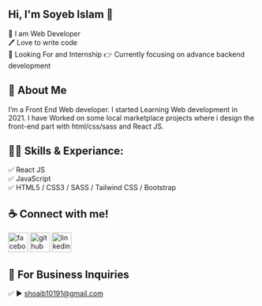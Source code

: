 ## Hi, I'm Soyeb Islam 👋

<p>
👑 I am Web Developer <br> 
🖊️ Love to write code <br> 
👀 Looking For and Internship
👉 Currently focusing on advance backend development
</p> 




## 🚀 About Me
I’m a Front End Web developer. I started Learning Web development in 2021. I have Worked on some local marketplace projects where i design the front-end part with html/css/sass and React JS.  

## 👨‍💻 Skills & Experiance: 
✅ React JS <br> 
✅ JavaScript <br>
✅ HTML5 / CSS3 / SASS / Tailwind CSS / Bootstrap <br>





## ☕ Connect with me!
[<img src='https://camo.githubusercontent.com/2d1ffa69dd491ebeca01b2098cf8233dd09950ff5895abccd5b455ca442abc59/68747470733a2f2f696d672e736869656c64732e696f2f62616467652f46616365626f6f6b2d3138373746323f7374796c653d666f722d7468652d6261646765266c6f676f3d66616365626f6f6b266c6f676f436f6c6f723d7768697465' alt='facebook' height='40'>](https://www.facebook.com/shoaib1021)   [<img src='https://camo.githubusercontent.com/bd2bd127c104ba5c98bb12c70801b075aee1f040009089510f69554300e7ff41/68747470733a2f2f696d672e736869656c64732e696f2f62616467652f4769742d4630353033323f7374796c653d666f722d7468652d6261646765266c6f676f3d676974266c6f676f436f6c6f723d7768697465' alt='github' height='40'>](https://github.com/soyeb101)  [<img src='https://camo.githubusercontent.com/a80d00f23720d0bc9f55481cfcd77ab79e141606829cf16ec43f8cacc7741e46/68747470733a2f2f696d672e736869656c64732e696f2f62616467652f4c696e6b6564496e2d3030373742353f7374796c653d666f722d7468652d6261646765266c6f676f3d6c696e6b6564696e266c6f676f436f6c6f723d7768697465' alt='linkedin' height='40'>](https://www.linkedin.com/in/soyeb101/)  



## 📧 For Business Inquiries 
✅  ► shoaib10191@gmail.com
